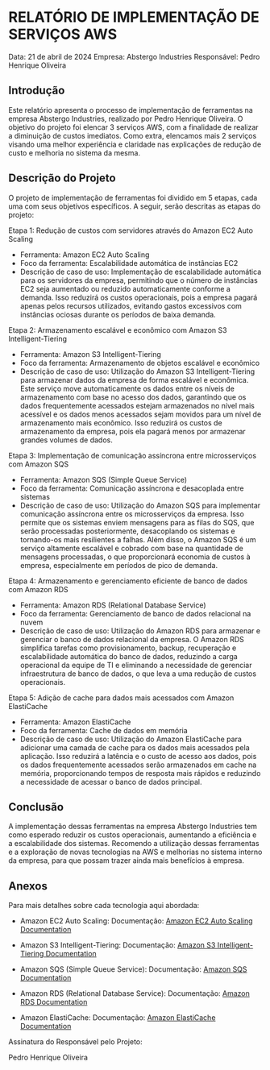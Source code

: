 # RELATÓRIO DE IMPLEMENTAÇÃO DE SERVIÇOS AWS

Data: 21 de abril de 2024
Empresa: Abstergo Industries
Responsável: Pedro Henrique Oliveira

## Introdução
Este relatório apresenta o processo de implementação de ferramentas na empresa Abstergo Industries, realizado por Pedro Henrique Oliveira. O objetivo do projeto foi elencar 3 serviços AWS, com a finalidade de realizar a diminuição de custos imediatos. Como extra, elencamos mais 2 serviços visando uma melhor experiência e claridade nas explicações de redução de custo e melhoria no sistema da mesma.

## Descrição do Projeto
O projeto de implementação de ferramentas foi dividido em 5 etapas, cada uma com seus objetivos específicos. A seguir, serão descritas as etapas do projeto:

Etapa 1: Redução de custos com servidores através do Amazon EC2 Auto Scaling
- Ferramenta: Amazon EC2 Auto Scaling
- Foco da ferramenta: Escalabilidade automática de instâncias EC2
- Descrição de caso de uso: Implementação de escalabilidade automática para os servidores da empresa, permitindo que o número de instâncias EC2 seja aumentado ou reduzido automaticamente conforme a demanda. Isso reduzirá os custos operacionais, pois a empresa pagará apenas pelos recursos utilizados, evitando gastos excessivos com instâncias ociosas durante os períodos de baixa demanda.

Etapa 2: Armazenamento escalável e econômico com Amazon S3 Intelligent-Tiering
- Ferramenta: Amazon S3 Intelligent-Tiering
- Foco da ferramenta: Armazenamento de objetos escalável e econômico
- Descrição de caso de uso: Utilização do Amazon S3 Intelligent-Tiering para armazenar dados da empresa de forma escalável e econômica. Este serviço move automaticamente os dados entre os níveis de armazenamento com base no acesso dos dados, garantindo que os dados frequentemente acessados estejam armazenados no nível mais acessível e os dados menos acessados sejam movidos para um nível de armazenamento mais econômico. Isso reduzirá os custos de armazenamento da empresa, pois ela pagará menos por armazenar grandes volumes de dados.

Etapa 3: Implementação de comunicação assíncrona entre microsserviços com Amazon SQS
- Ferramenta: Amazon SQS (Simple Queue Service)
- Foco da ferramenta: Comunicação assíncrona e desacoplada entre sistemas
- Descrição de caso de uso: Utilização do Amazon SQS para implementar comunicação assíncrona entre os microsserviços da empresa. Isso permite que os sistemas enviem mensagens para as filas do SQS, que serão processadas posteriormente, desacoplando os sistemas e tornando-os mais resilientes a falhas. Além disso, o Amazon SQS é um serviço altamente escalável e cobrado com base na quantidade de mensagens processadas, o que proporcionará economia de custos à empresa, especialmente em períodos de pico de demanda.

Etapa 4: Armazenamento e gerenciamento eficiente de banco de dados com Amazon RDS
- Ferramenta: Amazon RDS (Relational Database Service)
- Foco da ferramenta: Gerenciamento de banco de dados relacional na nuvem
- Descrição de caso de uso: Utilização do Amazon RDS para armazenar e gerenciar o banco de dados relacional da empresa. O Amazon RDS simplifica tarefas como provisionamento, backup, recuperação e escalabilidade automática do banco de dados, reduzindo a carga operacional da equipe de TI e eliminando a necessidade de gerenciar infraestrutura de banco de dados, o que leva a uma redução de custos operacionais.

Etapa 5: Adição de cache para dados mais acessados com Amazon ElastiCache
- Ferramenta: Amazon ElastiCache
- Foco da ferramenta: Cache de dados em memória
- Descrição de caso de uso: Utilização do Amazon ElastiCache para adicionar uma camada de cache para os dados mais acessados pela aplicação. Isso reduzirá a latência e o custo de acesso aos dados, pois os dados frequentemente acessados serão armazenados em cache na memória, proporcionando tempos de resposta mais rápidos e reduzindo a necessidade de acessar o banco de dados principal.

## Conclusão
A implementação dessas ferramentas na empresa Abstergo Industries tem como esperado reduzir os custos operacionais, aumentando a eficiência e a escalabilidade dos sistemas. Recomendo a utilização dessas ferramentas e a exploração de novas tecnologias na AWS e melhorias no sistema interno da empresa, para que possam trazer ainda mais benefícios à empresa.

## Anexos

Para mais detalhes sobre cada tecnologia aqui abordada:

- Amazon EC2 Auto Scaling:
    Documentação: [Amazon EC2 Auto Scaling Documentation](https://docs.aws.amazon.com/autoscaling/ec2/userguide/what-is-amazon-ec2-auto-scaling.html)
    
- Amazon S3 Intelligent-Tiering:
    Documentação: [Amazon S3 Intelligent-Tiering Documentation](https://docs.aws.amazon.com/AmazonS3/latest/userguide/intelligent-tiering.html)
    
- Amazon SQS (Simple Queue Service):
    Documentação: [Amazon SQS Documentation](https://docs.aws.amazon.com/AWSSimpleQueueService/latest/SQSDeveloperGuide/welcome.html)
    
- Amazon RDS (Relational Database Service):
    Documentação: [Amazon RDS Documentation](https://docs.aws.amazon.com/AmazonRDS/latest/UserGuide/Welcome.html)
    
- Amazon ElastiCache:
    Documentação: [Amazon ElastiCache Documentation](https://docs.aws.amazon.com/elasticache/)

Assinatura do Responsável pelo Projeto:

Pedro Henrique Oliveira
